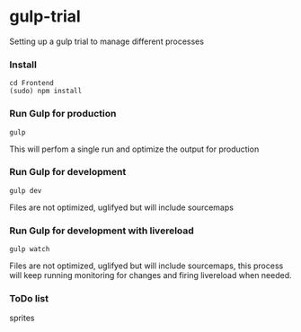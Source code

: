 # gulp-trial
Setting up a gulp trial to manage different processes

### Install
```console
cd Frontend
(sudo) npm install
```

### Run Gulp for production
```console
gulp
```
This will perfom a single run and optimize the output for production

### Run Gulp for development
```console
gulp dev
```
Files are not optimized, uglifyed but will include sourcemaps

### Run Gulp for development with livereload
```console
gulp watch
```
Files are not optimized, uglifyed but will include sourcemaps, this process will keep running monitoring for changes and firing livereload when needed.

### ToDo list
sprites
